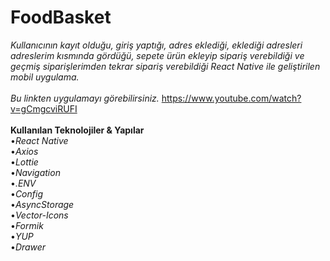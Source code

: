 # FoodBasket
*Kullanıcının kayıt olduğu, giriş yaptığı, adres eklediği, eklediği adresleri adreslerim kısmında gördüğü, sepete ürün ekleyip sipariş verebildiği ve geçmiş siparişlerimden tekrar sipariş verebildiği React Native ile geliştirilen mobil uygulama.*<br/>
<br/>
*Bu linkten uygulamayı görebilirsiniz.*  https://www.youtube.com/watch?v=gCmgcviRUFI
<br/>
<br/>
**Kullanılan Teknolojiler & Yapılar**<br/>
•*React Native*<br/>
•*Axios*<br/>
•*Lottie*<br/>
•*Navigation*<br/>
•*.ENV*<br/>
•*Config*<br/>
•*AsyncStorage*<br/>
•*Vector-Icons*<br/>
•*Formik*<br/>
•*YUP*<br/>
•*Drawer*<br/>
<br/>
